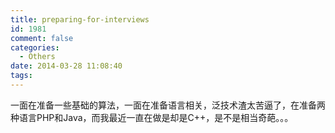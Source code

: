```yaml
---
title: preparing-for-interviews
id: 1981
comment: false
categories:
  - Others
date: 2014-03-28 11:08:40
tags:
---
```


一面在准备一些基础的算法，一面在准备语言相关，泛技术渣太苦逼了，在准备两种语言PHP和Java，而我最近一直在做是却是C++，是不是相当奇葩。。。